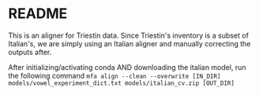 # README

This is an aligner for Triestin data. 
Since Triestin's inventory is a subset of Italian's, we are simply using an Italian aligner and manually correcting the outputs after.

After initializing/activating conda AND downloading the italian model, run the following command
`mfa align --clean --overwrite [IN_DIR] models/vowel_experiment_dict.txt models/italian_cv.zip [OUT_DIR]`